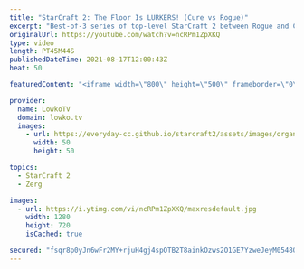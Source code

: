 ```yaml
---
title: "StarCraft 2: The Floor Is LURKERS! (Cure vs Rogue)"
excerpt: "Best-of-3 series of top-level StarCraft 2 between Rogue and Cure. In this Zerg versus Terran we watch both players execute a variety of strategies as they try to outsmart the opponent.  Support my work on Patreon: http://www.patreon.com/lowkotv Become a YouTube member: https://lowko.tv/join  My second"
originalUrl: https://youtube.com/watch?v=ncRPm1ZpXKQ
type: video
length: PT45M44S
publishedDateTime: 2021-08-17T12:00:43Z
heat: 50

featuredContent: "<iframe width=\"800\" height=\"500\" frameborder=\"0\" src=\"https://www.youtube.com/embed/ncRPm1ZpXKQ\" allow=\"accelerometer; autoplay; encrypted-media; gyroscope; picture-in-picture\" allowfullscreen></iframe>"

provider:
  name: LowkoTV
  domain: lowko.tv
  images:
    - url: https://everyday-cc.github.io/starcraft2/assets/images/organizations/lowko.tv-50x50.jpg
      width: 50
      height: 50

topics:
  - StarCraft 2
  - Zerg

images:
  - url: https://i.ytimg.com/vi/ncRPm1ZpXKQ/maxresdefault.jpg
    width: 1280
    height: 720
    isCached: true

secured: "fsqr8p0yJn6wFr2MY+rjuH4gj4spOTB2T8ainkOzws2O1GE7YzweJeyM0548O0vQVyU4n3iEUTpLYMgXcZ926YMVHCfYaldDix4lJR6/v4ImyH94ibEacx0hR5gt5b5cSKzZ9zLSio/C/mXKJtqgiqi6uTkidH5HVBRN+9Hfkm5wIEgWDoF/dPA6ImWw971X3cmUp8dS/aj9d8x1264Cnw70yYJ7iPGLogpKxvZoDwI37q4wnhSeZcoysb5K5bse8lxVy6cozaZO0RdSF/LxhQcAxXijkIBsqv3oquz5NB6CnaoTwFZ9g1lEiit8PDzE31opVyrJy2uQ7a/30QPNzQWGw48z4mRyei7Bw3igKKx45/GrzNzud0pLKt/Nya+l8ZSIMcwoMPJHuhNih0Ph2yxHEz66gMl5w54ave5Ao9uLeggCfIVDWSV5DtDmFh4g;LzglcDc2r5W0mKadcC1V4A=="
---
```


